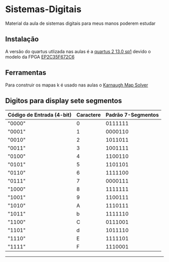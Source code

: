 # Sistemas-Digitais
Material da aula de sistemas digitais para meus manos poderem estudar

## Instalação
A versão do quartus utlizada nas aulas é a [quartus 2 13.0 sp1](https://www.intel.com/content/www/us/en/software-kit/711791/intel-quartus-ii-web-edition-design-software-version-13-0sp1-for-windows.html) devido o modelo da FPGA [EP2C35F672C6](https://br.mouser.com/ProductDetail/Altera/EP2C35F672C6?qs=jblrfmjbeiFXyTmssLjaRA%3D%3D&srsltid=AfmBOooS4BW0Sl2LeEB8vr_AoqLctsyiT7Sr3cTK78LIWsCnljQn0dVp)


## Ferramentas
Para construir os mapas k é usado nas aulas o [Karnaugh Map Solver](https://www.charlie-coleman.com/experiments/kmap/)


## Digitos para display sete segmentos

| Código de Entrada (4-bit) | Caractere | Padrão 7-Segmentos 
|---------------------------|-----------|--------------------|
| "0000"                   | 0         | 0111111           |
| "0001"                   | 1         | 0000110           |
| "0010"                   | 2         | 1011011           |
| "0011"                   | 3         | 1001111           |
| "0100"                   | 4         | 1100110           |
| "0101"                   | 5         | 1101101           |
| "0110"                   | 6         | 1111100           |
| "0111"                   | 7         | 0000111           |
| "1000"                   | 8         | 1111111           |
| "1001"                   | 9         | 1100111           |
| "1010"                   | A         | 1110111           |
| "1011"                   | b         | 1111110           |
| "1100"                   | C         | 0111001           |
| "1101"                   | d         | 1011110           |
| "1110"                   | E         | 1111101           |
| "1111"                   | F         | 1110001           |

---


